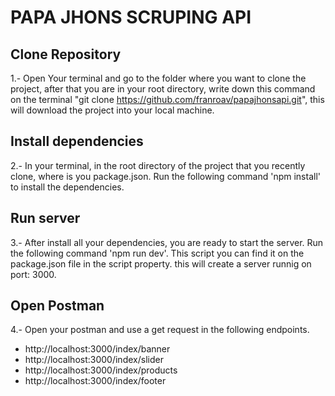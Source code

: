 # PAPA JHONS SCRUPING API

## Clone Repository

1.- Open Your terminal and go to the folder where you want to clone the project, after that you are in your root directory, write down this command on the terminal "git clone  https://github.com/franroav/papajhonsapi.git", this will download the project into your local machine.

## Install dependencies 
2.- In your terminal, in the root directory of the project that you recently clone, where is you package.json. Run the following command 'npm install' to install the dependencies.

## Run server 
3.- After install all your dependencies, you are ready to start the server. Run the following command 'npm run dev'. This script you can find it on the package.json file in the script property. this will create a server runnig on port: 3000. 

## Open Postman 
4.- Open your postman and use a get request in the following endpoints.
*  http://localhost:3000/index/banner
*  http://localhost:3000/index/slider
*  http://localhost:3000/index/products
*  http://localhost:3000/index/footer




